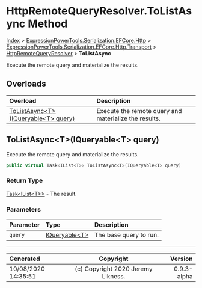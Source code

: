 ﻿# HttpRemoteQueryResolver.ToListAsync Method

[Index](../index.md) > [ExpressionPowerTools.Serialization.EFCore.Http](ExpressionPowerTools.Serialization.EFCore.Http.a.md) > [ExpressionPowerTools.Serialization.EFCore.Http.Transport](ExpressionPowerTools.Serialization.EFCore.Http.Transport.n.md) > [HttpRemoteQueryResolver](ExpressionPowerTools.Serialization.EFCore.Http.Transport.HttpRemoteQueryResolver.cs.md) > **ToListAsync**

Execute the remote query and materialize the results.

## Overloads

| Overload | Description |
| :-- | :-- |
| [ToListAsync&lt;T>(IQueryable&lt;T> query)](#tolistasynctiqueryablet-query) | Execute the remote query and materialize the results. |
## ToListAsync&lt;T>(IQueryable&lt;T> query)

Execute the remote query and materialize the results.

```csharp
public virtual Task<IList<T>> ToListAsync<T>(IQueryable<T> query)
```

### Return Type

 [Task&lt;IList&lt;T>>](https://docs.microsoft.com/dotnet/api/system.threading.tasks.task-1)  - The result.

### Parameters

| Parameter | Type | Description |
| :-- | :-- | :-- |
| `query` | [IQueryable&lt;T>](https://docs.microsoft.com/dotnet/api/system.linq.iqueryable-1) | The base query to run. |



---

| Generated | Copyright | Version |
| :-- | :-: | --: |
| 10/08/2020 14:35:51 | (c) Copyright 2020 Jeremy Likness. | 0.9.3-alpha |
